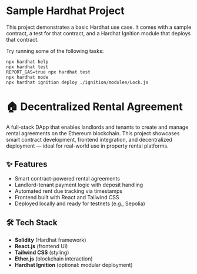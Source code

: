 # Sample Hardhat Project

This project demonstrates a basic Hardhat use case. It comes with a sample contract, a test for that contract, and a Hardhat Ignition module that deploys that contract.

Try running some of the following tasks:

```shell
npx hardhat help
npx hardhat test
REPORT_GAS=true npx hardhat test
npx hardhat node
npx hardhat ignition deploy ./ignition/modules/Lock.js
```

# 🏠 Decentralized Rental Agreement

A full-stack DApp that enables landlords and tenants to create and manage rental agreements on the Ethereum blockchain. This project showcases smart contract development, frontend integration, and decentralized deployment — ideal for real-world use in property rental platforms.

## ✨ Features

- Smart contract-powered rental agreements
- Landlord-tenant payment logic with deposit handling
- Automated rent due tracking via timestamps
- Frontend built with React and Tailwind CSS
- Deployed locally and ready for testnets (e.g., Sepolia)

## 🛠️ Tech Stack

- **Solidity** (Hardhat framework)
- **React.js** (frontend UI)
- **Tailwind CSS** (styling)
- **Ether.js** (blockchain interaction)
- **Hardhat Ignition** (optional: modular deployment)


